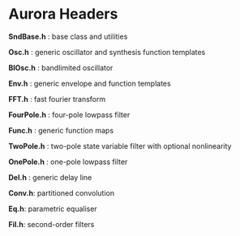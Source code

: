 Aurora Headers
=====

**SndBase.h** : base class and utilities

**Osc.h** : generic oscillator and synthesis function templates

**BlOsc.h** : bandlimited oscillator

**Env.h** : generic envelope and function templates

**FFT.h** : fast fourier transform

**FourPole.h** : four-pole lowpass filter

**Func.h** : generic function maps

**TwoPole.h** : two-pole state variable filter with optional nonlinearity

**OnePole.h** : one-pole lowpass filter

**Del.h** : generic delay line

**Conv.h**: partitioned convolution

**Eq.h**: parametric equaliser

**Fil.h**: second-order filters



